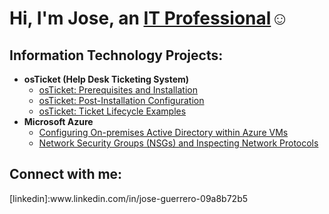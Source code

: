 <h1>Hi, I'm Jose, an <a href="www.linkedin.com/in/jose-guerrero-09a8b72b5">IT Professional</a>☺</h1>

<h2> Information Technology Projects:</h2>

- <b>osTicket (Help Desk Ticketing System)</b>
  - [osTicket: Prerequisites and Installation](https://github.com/Jose01000111/osticket-prereqs)
  - [osTicket: Post-Installation Configuration](https://github.com/Jose01000111/post-install-config)
  - [osTicket: Ticket Lifecycle Examples](https://github.com/Jose01000111/ticket-lifecycle)
- <b>Microsoft Azure</b>
  - [Configuring On-premises Active Directory within Azure VMs](https://github.com/Jose01000111/configure-ad)
  - [Network Security Groups (NSGs) and Inspecting Network Protocols](https://github.com/Jose01000111/azure-network-protocols)

<h2>Connect with me:</h2>
[linkedin]:www.linkedin.com/in/jose-guerrero-09a8b72b5
